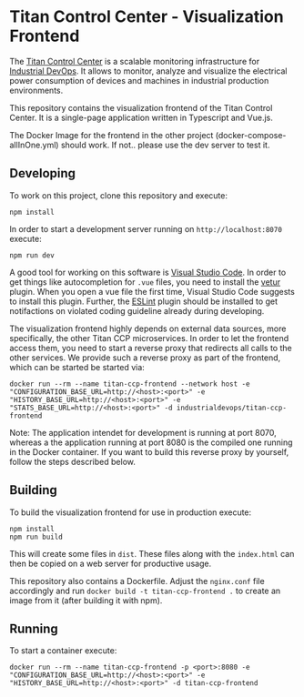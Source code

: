 # Titan Control Center - Visualization Frontend

The [Titan Control Center](https://ieeexplore.ieee.org/abstract/document/8822045)
is a scalable monitoring infrastructure for [Industrial DevOps](https://industrial-devops.org/).
It allows to monitor, analyze and visualize the electrical power consumption of
devices and machines in industrial production environments.

This repository contains the visualization frontend of the Titan Control Center. It is a
single-page application written in Typescript and Vue.js.

The Docker Image for the frontend in the other project (docker-compose-allInOne.yml) should work. If not.. please use the dev server to test it.

## Developing

To work on this project, clone this repository and execute:

```shell
npm install
```

In order to start a development server running on `http://localhost:8070` execute:

```shell
npm run dev
```

A good tool for working on this software is [Visual Studio Code](https://code.visualstudio.com/).
In order to get things like autocompletion for `.vue` files, you need to install
the [vetur](https://vuejs.github.io/vetur/) plugin. When you open a vue file the
first time, Visual Studio Code suggests to install this plugin. Further, the
[ESLint](https://marketplace.visualstudio.com/items?itemName=dbaeumer.vscode-eslint)
plugin should be installed to get notifactions on violated coding guideline
already during developing.

The visualization frontend highly depends on external data sources, more
specifically, the other Titan CCP microservices. In order to let the frontend
access them, you need to start a reverse proxy that redirects all calls to
the other services. We provide such a reverse proxy as part of the frontend,
which can be started be started via:

```shell
docker run --rm --name titan-ccp-frontend --network host -e "CONFIGURATION_BASE_URL=http://<host>:<port>" -e "HISTORY_BASE_URL=http://<host>:<port>" -e "STATS_BASE_URL=http://<host>:<port>" -d industrialdevops/titan-ccp-frontend
```

Note: The application intendet for development is running at port 8070, whereas a the
application running at port 8080 is the compiled one running in the Docker container.
If you want to build this reverse proxy by yourself, follow the steps described below.

## Building

To build the visualization frontend for use in production execute:

```shell
npm install
npm run build
```

This will create some files in `dist`. These files along with the `index.html`
can then be copied on a web server for productive usage.

This repository also contains a Dockerfile. Adjust the `nginx.conf` file accordingly
and run `docker build -t titan-ccp-frontend .` to create an image from it (after
building it with npm).

## Running

To start a container execute:

```shell
docker run --rm --name titan-ccp-frontend -p <port>:8080 -e "CONFIGURATION_BASE_URL=http://<host>:<port>" -e "HISTORY_BASE_URL=http://<host>:<port>" -d titan-ccp-frontend
```
